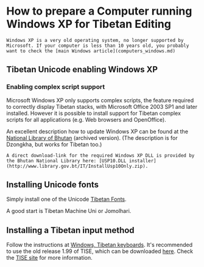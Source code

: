 # How to prepare a Computer running Windows XP for Tibetan Editing

```{warning}
Windows XP is a very old operating system, no longer supported by Microsoft. If your computer is less than 10 years old, you probably want to check the [main Windows article](computers_windows.md)
```

## Tibetan Unicode enabling Windows XP

### Enabling complex script support

Microsoft Windows XP only supports complex scripts, the feature required to correctly display Tibetan stacks, with Microsoft Office 2003 SP1 and later installed. However it is possible to install support for Tibetan complex scripts for all applications (e.g. Web browsers and OpenOffice).

An excellent description how to update Windows XP can be found at the [National Library of Bhutan](https://web.archive.org/web/20200123024135/http://library.gov.bt/IT/uniscribe.html) (archived version). (The description is for Dzongkha, but works for Tibetan too.)

```{important}
A direct download-link for the required Windows XP DLL is provided by the Bhutan National Library here: [USP10.DLL installer](http://www.library.gov.bt/IT/InstallUsp10Only.zip).
```

## Installing Unicode fonts

Simply install one of the Unicode [Tibetan Fonts](tibetan_fonts.md).

A good start is Tibetan Machine Uni or Jomolhari.

## Installing a Tibetan input method

Follow the instructions at [Windows, Tibetan keyboards](keyboard_tise). It's recommended to use the old release 1.99 of TISE, which can be downloaded [here](https://tise.mokhin.org/tise.zip). Check the [TISE site](https://tise.mokhin.org/) for more information.
